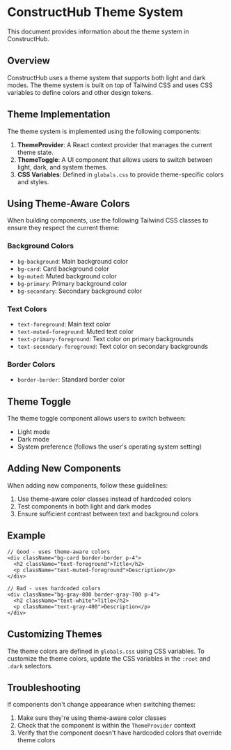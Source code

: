 # ConstructHub Theme System

This document provides information about the theme system in ConstructHub.

## Overview

ConstructHub uses a theme system that supports both light and dark modes. The theme system is built on top of Tailwind CSS and uses CSS variables to define colors and other design tokens.

## Theme Implementation

The theme system is implemented using the following components:

1. **ThemeProvider**: A React context provider that manages the current theme state.
2. **ThemeToggle**: A UI component that allows users to switch between light, dark, and system themes.
3. **CSS Variables**: Defined in `globals.css` to provide theme-specific colors and styles.

## Using Theme-Aware Colors

When building components, use the following Tailwind CSS classes to ensure they respect the current theme:

### Background Colors

- `bg-background`: Main background color
- `bg-card`: Card background color
- `bg-muted`: Muted background color
- `bg-primary`: Primary background color
- `bg-secondary`: Secondary background color

### Text Colors

- `text-foreground`: Main text color
- `text-muted-foreground`: Muted text color
- `text-primary-foreground`: Text color on primary backgrounds
- `text-secondary-foreground`: Text color on secondary backgrounds

### Border Colors

- `border-border`: Standard border color

## Theme Toggle

The theme toggle component allows users to switch between:

- Light mode
- Dark mode
- System preference (follows the user's operating system setting)

## Adding New Components

When adding new components, follow these guidelines:

1. Use theme-aware color classes instead of hardcoded colors
2. Test components in both light and dark modes
3. Ensure sufficient contrast between text and background colors

## Example

```tsx
// Good - uses theme-aware colors
<div className="bg-card border-border p-4">
  <h2 className="text-foreground">Title</h2>
  <p className="text-muted-foreground">Description</p>
</div>

// Bad - uses hardcoded colors
<div className="bg-gray-800 border-gray-700 p-4">
  <h2 className="text-white">Title</h2>
  <p className="text-gray-400">Description</p>
</div>
```

## Customizing Themes

The theme colors are defined in `globals.css` using CSS variables. To customize the theme colors, update the CSS variables in the `:root` and `.dark` selectors.

## Troubleshooting

If components don't change appearance when switching themes:

1. Make sure they're using theme-aware color classes
2. Check that the component is within the `ThemeProvider` context
3. Verify that the component doesn't have hardcoded colors that override theme colors
